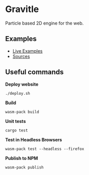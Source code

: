 # Gravitle

Particle based 2D engine for the web.

## Examples

* [Live Examples](https://loicbourgois.github.io/gravitle/index.html)
* [Sources](https://github.com/loicbourgois/gravitle/tree/master/frontend)

## Useful commands

**Deploy website**
```
./deploy.sh
```

**Build**
```
wasm-pack build
```

**Unit tests**
```
cargo test
```

**Test in Headless Browsers**
```
wasm-pack test --headless --firefox
```

**Publish to NPM**
```
wasm-pack publish
```

